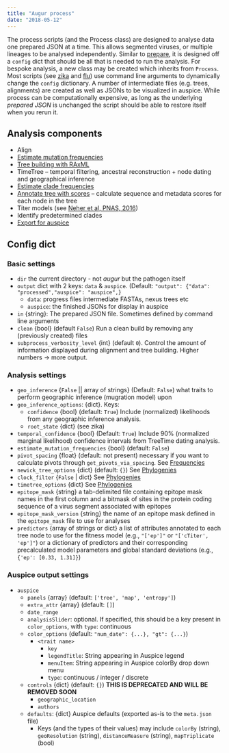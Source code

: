```yaml
---
title: "Augur process"
date: "2018-05-12"
---
```


The process scripts (and the Process class) are designed to analyse data one prepared JSON at a time.
This allows segmented viruses, or multiple lineages to be analysed independently.
Similar to [prepare](prepare.md), it is designed off a `config` dict that should be all that is needed to run the analysis.
For bespoke analysis, a new class may be created which inherits from `Process`.
Most scripts (see [zika](https://github.com/nextstrain/augur/blob/master/builds/zika/zika.process.py) and [flu](https://github.com/nextstrain/augur/blob/master/builds/flu/flu.process.py)) use command line arguments to dynamically change the `config` dictionary.
A number of intermediate files (e.g. trees, alignments) are created as well as JSONs to be visualized in auspice.
While process can be computationally expensive, as long as the underlying _prepared JSON_ is unchanged the script should be able to restore itself when you rerun it.

## Analysis components

* Align
* [Estimate mutation frequencies](/docs/bioinformatics-pipeline/frequencies)
* [Tree building with RAxML](/docs/bioinformatics-pipeline/tree-building)
* TimeTree – temporal filtering, ancestral reconstruction + node dating and geographical inference
* [Estimate clade frequencies](/docs/bioinformatics-pipeline/frequencies)
* [Annotate tree with scores](/docs/bioinformatics-pipeline/scores) – calculate sequence and metadata scores for each node in the tree
* Titer models (see [Neher et al, PNAS, 2016](http://www.pnas.org/content/113/12/E1701.abstract))
* Identify predetermined clades
* [Export for auspice](/docs/bioinformatics-pipeline/exported-JSON-files)

## Config dict

### Basic settings

* `dir` the current directory - not _augur_ but the pathogen itself
* `output` dict with 2 keys: `data` & `auspice`. (Default: `"output": {"data": "processed","auspice": "auspice",}`
  * `data`: progress files intermediate FASTAs, nexus trees etc
  * `auspice`: the finished JSONs for display in auspice
* `in` {string}: The prepared JSON file. Sometimes defined by command line arguments
* `clean` {bool} (default `False`) Run a clean build by removing any (previously created) files
* `subprocess_verbosity_level` {int} (default `0`). Control the amount of information displayed during alignment and tree building. Higher numbers -> more output.


### Analysis settings

* `geo_inference` {`False` || array of strings} (Default: `False`) what traits to perform geographic inference (mugration model) upon
* `geo_inference_options`: {dict}. Keys:
  * `confidence` {bool} (default: `True`) Include (normalized) likelihoods from any geographic inference analysis.
  * `root_state` {dict} (see zika)
* `temporal_confidence` {bool} (Default: `True`) Include 90% (normalized marginal likelihood) confidence intervals from TreeTime dating analysis.
* `estimate_mutation_frequencies` {bool} (default: `False`)
* `pivot_spacing` {float} (default: not present) necessary if you want to calculate pivots through `get_pivots_via_spacing`. See [Frequencies](./frequencies.md)
* `newick_tree_options` {dict} (default: `{}`) See [Phylogenies](./phylogenies.md)
* `clock_filter` {`False` | dict} See [Phylogenies](./phylogenies.md)
* `timetree_options` {dict} See [Phylogenies](./phylogenies.md)
* `epitope_mask` {string} a tab-delimited file containing epitope mask names in the first column and a bitmask of sites in the protein coding sequence of a virus segment associated with epitopes
* `epitope_mask_version` {string} the name of an epitope mask defined in the `epitope_mask` file to use for analyses
* `predictors` {array of strings or dict} a list of attributes annotated to each tree node to use for the fitness model (e.g., `"['ep']"` or `"['cTiter', 'ep']"`) or a dictionary of predictors and their corresponding precalculated model parameters and global standard deviations (e.g., `{'ep': [0.33, 1.31]}`)

### Auspice output settings

* `auspice`
  - `panels` {array} (default: `['tree', 'map', 'entropy']`)
  - `extra_attr` {array} (default: `[]`)
  - `date_range`
  - `analysisSlider`: optional. If specified, this should be a key present in `color_options`, with `type`: continuous
  - `color_options` (default: `"num_date": {...}, "gt": {...}`)
    + `<trait name>`
      * `key`
      *  `legendTitle`: String appearing in Auspice legend
      * `menuItem`: String appearing in Auspice colorBy drop down menu
      * `type`: continuous / integer / discrete
  - `controls` {dict} (default: `{}`) **THIS IS DEPRECATED AND WILL BE REMOVED SOON**
    + `geographic_location`
    + `authors`
  - `defaults`: {dict} Auspice defaults (exported as-is to the `meta.json` file)
    + Keys (and the types of their values) may include `colorBy` (string), `geoResolution` (string), `distanceMeasure` (string), `mapTriplicate` (bool)
